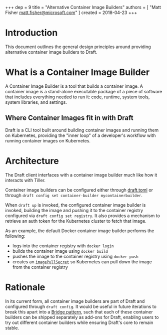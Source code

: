 +++
dep = 9
title = "Alternative Container Image Builders"
authors = [ "Matt Fisher <matt.fisher@microsoft.com>" ]
created = 2018-04-23
+++

# Introduction

This document outlines the general design principles around providing alternative container image builders to Draft.

# What is a Container Image Builder

A Container Image Builder is a tool that builds a container image. A container image is a stand-alone executable package of a piece of software that includes everything needed to run it: code, runtime, system tools, system libraries, and settings.

## Where Container Images fit in with Draft

Draft is a CLI tool built around building container images and running them on Kubernetes, providing the "inner loop" of a developer's workflow with running container images on Kubernetes.

# Architecture

The Draft client interfaces with a container image builder much like how it interacts with Tiller.

Container image builders can be configured either through [draft.toml][dep6] or through `draft config set container-builder mycontainerbuilder`.

When `draft up` is invoked, the configured container image builder is invoked, building the image and pushing it to the container registry configured via `draft config set registry`. It also provides a mechanism to retrieve an auth token for the Kubernetes cluster to fetch that image.

As an example, the default Docker container image builder performs the following:

- logs into the container registry with `docker login`
- builds the container image using `docker build`
- pushes the image to the container registry using `docker push`
- creates an [`imagePullSecret`][] so Kubernetes can pull down the image from the container registry

# Rationale

In its current form, all container image builders are part of Draft and configured through `draft config`. It would be useful in future iterations to break this apart into a [Bridge pattern][], such that each of these container builders can be shipped separately as add-ons for Draft, enabling users to try out different container builders while ensuring Draft's core to remain stable.


[bridge pattern]: https://en.wikipedia.org/wiki/Bridge_pattern
[dep6]: dep-006.md
[`imagePullSecret`]: https://kubernetes.io/docs/tasks/configure-pod-container/pull-image-private-registry/
